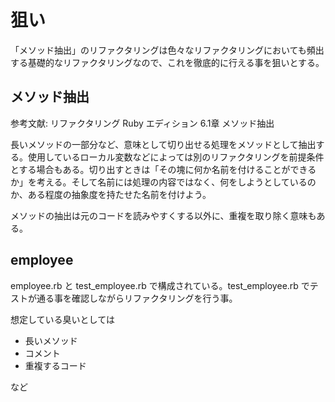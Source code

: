 狙い
====

「メソッド抽出」のリファクタリングは色々なリファクタリングにおいても頻出する基礎的なリファクタリングなので、これを徹底的に行える事を狙いとする。

メソッド抽出
------------

参考文献: リファクタリング Ruby エディション 6.1章 メソッド抽出

長いメソッドの一部分など、意味として切り出せる処理をメソッドとして抽出する。使用しているローカル変数などによっては別のリファクタリングを前提条件とする場合もある。切り出すときは「その塊に何か名前を付けることができるか」を考える。そして名前には処理の内容ではなく、何をしようとしているのか、ある程度の抽象度を持たせた名前を付けよう。

メソッドの抽出は元のコードを読みやすくする以外に、重複を取り除く意味もある。

employee
--------

employee.rb と test_employee.rb で構成されている。test_employee.rb でテストが通る事を確認しながらリファクタリングを行う事。

想定している臭いとしては

* 長いメソッド
* コメント
* 重複するコード

など


